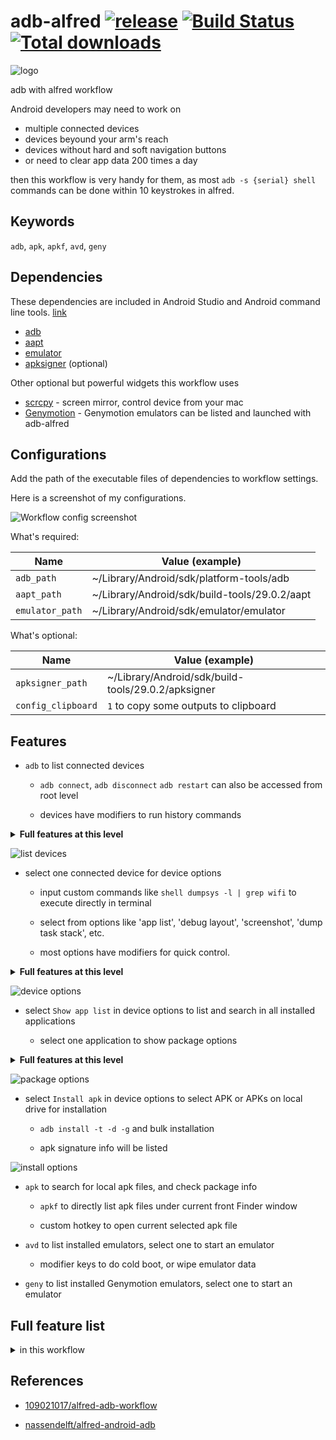 # adb-alfred [![release](https://img.shields.io/github/release/zjn0505/adb-alfred.svg)][4] [![Build Status][1]][2] [![Total downloads][3]][4]

[1]: 
https://app.bitrise.io/app/48bd64d386f7c944/status.svg?token=5M-EP8LTG0wjJSKcqCoSew&branch=master "Bitrise build status icon"
[2]: https://app.bitrise.io/app/48bd64d386f7c944#/builds "Bitrise build page"
[3]: https://img.shields.io/github/downloads/zjn0505/adb-alfred/total.svg "Total downloads"
[4]: https://github.com/zjn0505/adb-alfred/releases/latest

![logo](https://raw.githubusercontent.com/zjn0505/adb-alfred/master/art/adb%20alfred.png)

adb with alfred workflow

Android developers may need to work on 
  - multiple connected devices
  - devices beyound your arm's reach
  - devices without hard and soft navigation buttons
  - or need to clear app data 200 times a day
  
then this workflow is very handy for them, as most `adb -s {serial} shell` commands can be done within 10 keystrokes in alfred.

Keywords
----

`adb`, `apk`, `apkf`, `avd`, `geny`


Dependencies
----

These dependencies are included in Android Studio and Android command line tools. [link](https://developer.android.com/studio/#downloads)

- [adb](https://developer.android.com/studio/command-line/adb)
- [aapt](https://developer.android.com/studio/command-line/aapt2)
- [emulator](https://developer.android.com/studio/run/emulator-commandline)
- [apksigner](https://developer.android.com/studio/command-line/apksigner) (optional)

Other optional but powerful widgets this workflow uses

- [scrcpy](https://github.com/Genymobile/scrcpy)  - screen mirror, control device from your mac
- [Genymotion](https://www.genymotion.com/) - Genymotion emulators can be listed and launched with adb-alfred

Configurations
----

Add the path of the executable files of dependencies to workflow settings.

Here is a screenshot of my configurations.

![Workflow config screenshot](https://raw.githubusercontent.com/zjn0505/adb-alfred/master/art/configs.png)

What's required:

|Name|Value (example)|
|--|--|
|`adb_path`|~/Library/Android/sdk/platform-tools/adb|
|`aapt_path`|~/Library/Android/sdk/build-tools/29.0.2/aapt|
|`emulator_path`|~/Library/Android/sdk/emulator/emulator|

What's optional:

|Name|Value (example)|
|--|--|
|`apksigner_path`|~/Library/Android/sdk/build-tools/29.0.2/apksigner|
|`config_clipboard`|`1` to copy some outputs to clipboard|

Features
----
- `adb` to list connected devices

  - `adb connect`, `adb disconnect` `adb restart` can also be accessed from root level
  
  - devices have modifiers to run history commands
  
<details><summary> <b>Full features at this level</b> </summary>

|Feature|Trigger|
|:--|:--|
|Check all connected devices|`adb` or hotkey|
|Check ip address of connected device|`adb` + `cmd` (emulators and wireless connected devices excluded)|
|Copy device serial to clipboard|`adb` + `cmd` + `c`|
|Check device system info|`adb` + `option`|
|Re-run last used command on one device|`adb` + `ctrl`|
|Check history commands of one device|`adb` + `fn`|
|Check wireless connection history|`adb connect`|
|Clear wireless connection history|`adb connect` + `cmd`|
|Connect to device wirelessly|`adb connect {ip}:{port}`|
|Remove wireless connection history of one device|`adb connect` + `cmd` on device|
|Disconnect wireless devices|`adb disconnect`|
|Restart adb service|`adb restart`|

</details>

![list devices](https://raw.githubusercontent.com/zjn0505/adb-alfred/master/art/screenshot%2001%20list%20devices.png)

- select one connected device for device options

  - input custom commands like `shell dumpsys -l | grep wifi` to execute directly in terminal
  
  - select from options like 'app list', 'debug layout', 'screenshot', 'dump task stack', etc.
  
  - most options have modifiers for quick control.
  
<details><summary> <b>Full features at this level</b> </summary>

|Feature|Trigger|
|:--|:--|
|Custom command in terminal|input directly, e.g. `shell dumpsys -l \| grep wifi`|
|Custom command silently|input + `cmd`|
|Show history command|`Command history`|
|Clear history command|`Command history` + `cmd`|
|Show applications list|`Show apps list`|
|Select app to launch|`Show apps list` + `cmd`|
|Select app to uninstall|`Show apps list` + `option`|
|Select app to force stop|`Show apps list` + `ctrl`|
|Select app to clear data|`Show apps list` + `fn`|
|Select app to show app info|`Show apps list` + `shift`|
|Install apk or all apks in folder|`Install apk`|
|Take screenshot to clipboard|`Take screenshot`|
|Take screenshot to desktop|`Take screenshot` + `cmd`|
|Open settings|`Open settings`|
|Open developer tools|`Open settings` + `cmd`|
|Open WiFi settings|`Open settings` + `option`|
|Open application settings|`Open settings` + `ctrl`|
|Open date settings|`Open settings` + `fn`|
|Open accessibility settings|`Open settings` + `shift`|
|Toggle debug layout|`Toggle debug layout`|
|Toggle pointer location|`Toggle debug layout` + `cmd`|
|Toggle show taps|`Toggle debug layout` + `option`|
|Toggle GPU profile|`Toggle debug layout` + `ctrl`|
|Toggle GPU overdraw|`Toggle debug layout` + `fn`|
|Turn off all UI debuggers|`Toggle debug layout` + `shift`|
|Demo mode (API 23+)|`Toggle demo mode`|
|Reboot|`Reboot system`|
|Reboot to bootloader|`Reboot system` + `cmd`|
|Reboot to recovery|`Reboot system` + `option`|
|Reboot to sideload|`Reboot system` + `ctrl`|
|Connect over WiFi (wired device)|`Connect over Wi-Fi`|
|Input text or button keyevent|in `Keyevent input`|
|Dump task stacks|`Dump task stacks`|
|Dump task stacks of first app|`Dump task stacks` + `cmd`|
|Dump first task stacks|`Dump task stacks` + `option`|
|Screen copy (real device)|`Screen Copy with scrcpy`|

</details>

![device options](https://github.com/zjn0505/adb-alfred/raw/master/art/screenshot%2002%20show%20device%20options.png)

- select `Show app list` in device options to list and search in all installed applications

  - select one application to show package options
  
<details><summary> <b>Full features at this level</b> </summary>

|Feature|Trigger|
|:--|:--|
|Copy package name|`cmd` + `c` here or in previous level|
|Open app info page|`App info`|
|Force stop application|`Force stop`|
|Start application|`Start application`|
|Clear data|`Clear app data`|
|Uninstall|`Uninstall app`|
|Uninstall but keep data and cache|`Uninstall app` + `cmd`|
|Disable/Enable app|`Disable app`/`Enable app`|
|Get apk file|`Extract apk file`|

</details>
  
![package options](https://raw.githubusercontent.com/zjn0505/adb-alfred/master/art/screenshot%2003%20show%20package%20options.png)

- select `Install apk` in device options to select APK or APKs on local drive for installation

  - `adb install -t -d -g` and bulk installation
  
  - apk signature info will be listed
  
![install options](https://raw.githubusercontent.com/zjn0505/adb-alfred/master/art/screenshot%2004%20show%20install%20options.png)

- `apk` to search for local apk files, and check package info

  - `apkf` to directly list apk files under current front Finder window

  - custom hotkey to open current selected apk file

- `avd` to list installed emulators, select one to start an emulator

  - modifier keys to do cold boot, or wipe emulator data
  
- `geny` to list installed Genymotion emulators, select one to start an emulator


Full feature list
------

<details><summary> in this workflow  </summary>

|Function|Trigger|
|:--|:--|
|Check all connected devices|`adb` or hotkey|
|Check ip address of connected device|`adb` + `cmd` (emulators and wireless connected devices excluded)|
|Copy device serial to clipboard|`adb` + `cmd` + `c`|
|Check device system info|`adb` + `option`|
|Re-run last used command on one device|`adb` + `ctrl`|
|Check history commands of one device|`adb` + `fn`|
|Check wireless connection history|`adb connect`|
|Clear wireless connection history|`adb connect` + `cmd`|
|Connect to device wirelessly|`adb connect {ip}:{port}`|
|Remove wireless connection history of one device|`adb connect` + `cmd` on device|
|Disconnect wireless devices|`adb disconnect`|
|Restart adb service|`adb restart`|
|Custom command in terminal|`adb` -> input, e.g. `shell dumpsys -l \| grep wifi`|
|Custom command silently|`adb` -> input + `cmd`|
|Show history command|`adb` -> `Command history`|
|Clear history command|`adb` -> `Command history` + `cmd`|
|Show applications list|`adb` -> `Show apps list`|
|Select app to launch|`adb` -> `Show apps list` + `cmd`|
|Select app to uninstall|`adb` -> `Show apps list` + `option`|
|Select app to force stop|`adb` -> `Show apps list` + `ctrl`|
|Select app to clear data|`adb` -> `Show apps list` + `fn`|
|Select app to show app info|`adb` -> `Show apps list` + `shift`|
|Install apk or all apks in folder|`adb` -> `Install apk`|
|Take screenshot to clipboard|`adb` -> `Take screenshot`|
|Take screenshot to desktop|`adb` -> `Take screenshot` + `cmd`|
|Open settings|`adb` -> `Open settings`|
|Open developer tools|`adb` -> `Open settings` + `cmd`|
|Open WiFi settings|`adb` -> `Open settings` + `option`|
|Open application settings|`adb` -> `Open settings` + `ctrl`|
|Open date settings|`adb` -> `Open settings` + `fn`|
|Open accessibility settings|`adb` -> `Open settings` + `shift`|
|Toggle debug layout|`adb` -> `Toggle debug layout`|
|Toggle pointer location|`adb` -> `Toggle debug layout` + `cmd`|
|Toggle show taps|`adb` -> `Toggle debug layout` + `option`|
|Toggle GPU profile|`adb` -> `Toggle debug layout` + `ctrl`|
|Toggle GPU overdraw|`adb` -> `Toggle debug layout` + `fn`|
|Turn off all UI debuggers|`adb` -> `Toggle debug layout` + `shift`|
|Demo mode (API 23+)|`adb` -> `Toggle demo mode`|
|Reboot|`adb` -> `Reboot system`|
|Reboot to bootloader|`adb` -> `Reboot system` + `cmd`|
|Reboot to recovery|`adb` -> `Reboot system` + `option`|
|Reboot to sideload|`adb` -> `Reboot system` + `ctrl`|
|Connect over WiFi (wired device)|`adb` -> `Connect over Wi-Fi`|
|Keyevent|`adb` -> `Keyevent input` -> `Back`/`Home`/`App switch`/`Power`/`Status bar`|
|Text input|`adb` -> `Keyevent input` -> input directly|
|Dump task stacks|`adb` -> `Dump task stacks`|
|Dump task stacks of first app|`adb` -> `Dump task stacks` + `cmd`|
|Dump first task stacks|`adb` -> `Dump task stacks` + `option`|
|Screen copy (real device)|`adb` -> `Screen Copy with scrcpy`|
|Copy package name|`adb` -> `Show apps list` -> `cmd` + `c`|
|Open app info page|`adb` -> `Show apps list` -> `App info`|
|Force stop application|`adb` -> `Show apps list` -> `Force stop`|
|Start application|`adb` -> `Show apps list` -> `Start application`|
|Clear data|`adb` -> `Show apps list` -> `Clear app data`|
|Uninstall|`adb` -> `Show apps list` -> `Uninstall app`|
|Uninstall but keep data and cache|`adb` -> `Show apps list` -> `Uninstall app` + `cmd`|
|Disable/Enable app|`adb` -> `Show apps list` -> `Disable app`/`Enable app`|
|Get apk file|`adb` -> `Show apps list` -> `Extract apk file`|
|Search for apk files|`apk`|
|List apk files in current Finder|`apkf`|
|Open current selected apk file in workflow|with hotkey|
|List installed emulators|`avd`|
|Wipe emulator data|`avd` + `option`|
|Cold boot an emulator|`avd` + `ctrl`|
|List installed Genymotion emulators|`geny`|
</details>

References
------
- [109021017/alfred-adb-workflow](https://github.com/109021017/alfred-adb-workflow)

- [nassendelft/alfred-android-adb](https://github.com/nassendelft/alfred-android-adb)
